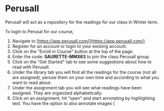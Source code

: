 # Perusall

Perusall will act as a repository for the readings for our class in Winter term.

To login to Perusal for our course,

1. Navigate to [https://app.perusall.com/](https://app.perusall.com/)​
2. Register for an account or login to your existing account.
3. Click on the "Enroll in Course" button at the top of the page.&#x20;
4. Enter the code: **SAURETTE-MMX63** to join the class Perusall group.
5. Click on the "Get Started" tab to see some suggestions about how to read with Perusall.
6. Under the library tab you will find all the readings for the course (not all are assigned), peruse them on your own time and according to what you want to read about.&#x20;
7. Under the assignment tab you will see what readings have been assigned. They are organized alphabetically.&#x20;
8. Click on an assignment, hit "open" and start annotating by highlighting text. You have the option to also annotate images (
